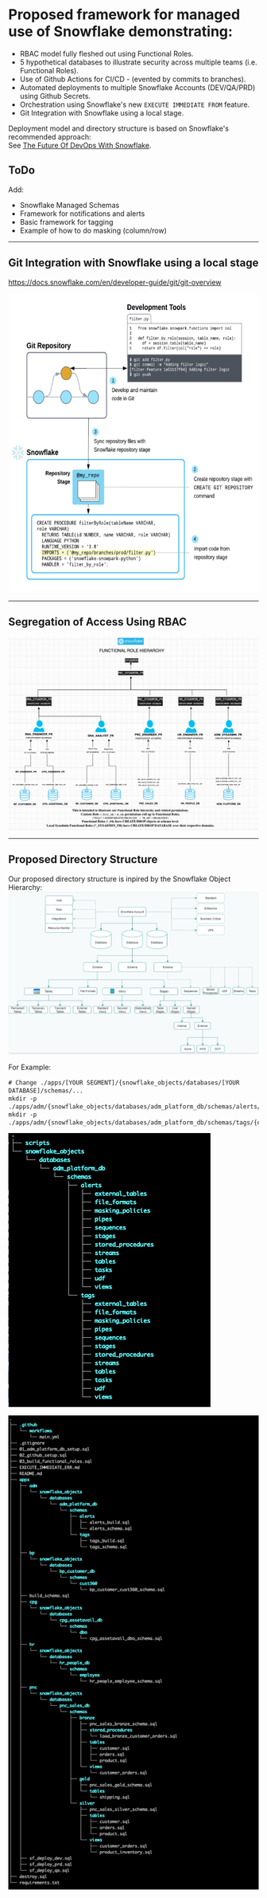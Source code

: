 # Proposed framework for managed use of Snowflake demonstrating:  
- RBAC model fully fleshed out using Functional Roles.  
- 5 hypothetical databases to illustrate security across multiple teams (i.e. Functional Roles).  
- Use of Github Actions for CI/CD - (evented by commits to branches).  
- Automated deployments to multiple Snowflake Accounts (DEV/QA/PRD) using Github Secrets.  
- Orchestration using Snowflake's new ```EXECUTE IMMEDIATE FROM``` feature.  
- Git Integration with Snowflake using a local stage.  

Deployment model and directory structure is based on Snowflake's recommended approach:  
See [The Future Of DevOps With Snowflake](https://www.youtube.com/watch?v=k20yLpW8-xU).  
  
## ToDo  
Add:  
- Snowflake Managed Schemas  
- Framework for notifications and alerts  
- Basic framework for tagging  
- Example of how to do masking (column/row)  
---  

## Git Integration with Snowflake using a local stage 
https://docs.snowflake.com/en/developer-guide/git/git-overview

<img src=".images/git_integration.png" alt="Git Integration with Snowflake using a local stage" width="600" height="600">

---  
## Segregation of Access Using RBAC    

![RBAC Model](.images/rbac_diagram.png)  

---

## Proposed Directory Structure 

Our proposed directory structure is inpired by the Snowflake Object Hierarchy: 
![Snowflake Object Hierarchy](./.images/snowflakeObjectHierarchy.png)

For Example:  
```
# Change ./apps/[YOUR SEGMENT]/{snowflake_objects/databases/[YOUR DATABASE]/schemas/...
mkdir -p ./apps/adm/{snowflake_objects/databases/adm_platform_db/schemas/alerts/{external_tables,file_formats,masking_policies,pipes,stages,streams,tables,tasks,views,sequences,stored_procedures,udf,streams,tasks},scripts};  
mkdir -p ./apps/adm/{snowflake_objects/databases/adm_platform_db/schemas/tags/{external_tables,file_formats,masking_policies,pipes,stages,streams,tables,tasks,views,sequences,stored_procedures,udf,streams,tasks},scripts};  
```

![Resulting Directory Structure](./.images/directoryStructure.png)  
 

![Our Current Directory Structure](./.images/actualDirectoryStructure.png) 

